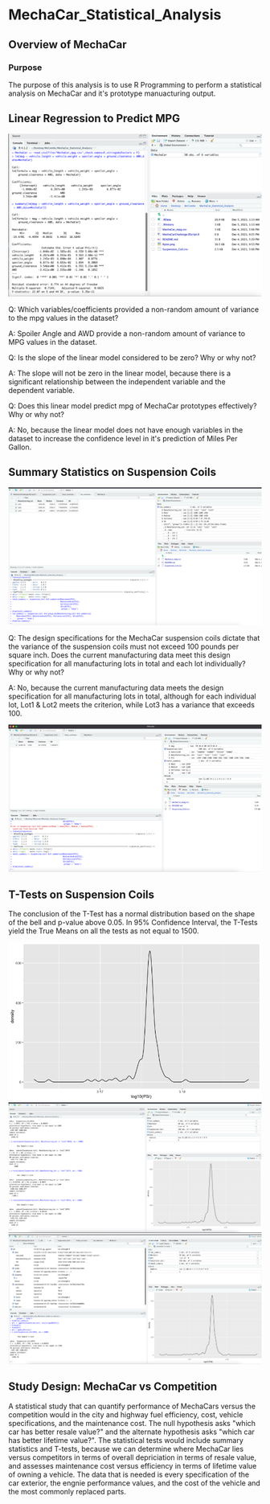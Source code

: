 # MechaCar_Statistical_Analysis

## Overview of MechaCar

### Purpose
The purpose of this analysis is to use R Programming to perform a statistical analysis on MechaCar and it's prototype manuacturing output. 

## Linear Regression to Predict MPG

![Linear Regression](https://github.com/MoKmo176/MechaCar_Statistical_Analysis/blob/8fb3f3405c21b9c7436a2da022eee936aff446a4/Images/Linear%20Regression.png)

Q: Which variables/coefficients provided a non-random amount of variance to the mpg values in the dataset?

A: Spoiler Angle and AWD provide a non-random amount of variance to MPG values in the dataset. 

Q: Is the slope of the linear model considered to be zero? Why or why not?

A: The slope will not be zero in the linear model, because there is a significant relationship between the independent variable and the dependent variable. 

Q: Does this linear model predict mpg of MechaCar prototypes effectively? Why or why not?

A: No, because the linear model does not have enough variables in the dataset to increase the confidence level in it's prediction of Miles Per Gallon.

## Summary Statistics on Suspension Coils 

![Summary Stats by Lot](https://github.com/MoKmo176/MechaCar_Statistical_Analysis/blob/8fb3f3405c21b9c7436a2da022eee936aff446a4/Images/Summary%20Statistics%20by%20Lot.png)

Q: The design specifications for the MechaCar suspension coils dictate that the variance of the suspension coils must not exceed 100 pounds per square inch. Does the current manufacturing data meet this design specification for all manufacturing lots in total and each lot individually? Why or why not?

A: No, because the current manufacturing data meets the design specification for all manufacturing lots in total, although for each individual lot, Lot1 & Lot2 meets the criterion, while Lot3 has a variance that exceeds 100. 

![Summary Stats](https://github.com/MoKmo176/MechaCar_Statistical_Analysis/blob/8fb3f3405c21b9c7436a2da022eee936aff446a4/Images/Summary%20Statistics.png)

## T-Tests on Suspension Coils 

The conclusion of the T-Test has a normal distribution based on the shape of the bell and p-value above 0.05. In 95% Confidence Interval, the T-Tests yield the True Means on all the tests as not equal to 1500. 

![R-Plot](https://github.com/MoKmo176/MechaCar_Statistical_Analysis/blob/8fb3f3405c21b9c7436a2da022eee936aff446a4/Rplot.png)
![T_tests](https://github.com/MoKmo176/MechaCar_Statistical_Analysis/blob/8fb3f3405c21b9c7436a2da022eee936aff446a4/Images/T-Test(2).png)
![T_test](https://github.com/MoKmo176/MechaCar_Statistical_Analysis/blob/8fb3f3405c21b9c7436a2da022eee936aff446a4/Images/T-Test%20(1).png)


## Study Design: MechaCar vs Competition 

A statistical study that can quantify performance of MechaCars versus the competition would in the city and highway fuel efficiency, cost, vehicle specifications, and the maintenance cost. The null hypothesis asks "which car has better resale value?" and the alternate hypothesis asks "which car has better lifetime value?". The statistical tests would include summary statistics and T-tests, because we can determine where MechaCar lies versus competitors in terms of overall depriciation in terms of resale value,  and assesses maintenance cost versus efficiency in terms of lifetime value of owning a vehicle. The data that is needed is every specification of the car exterior, the engnie performance values, and the cost of the vehicle and the most commonly replaced parts. 



